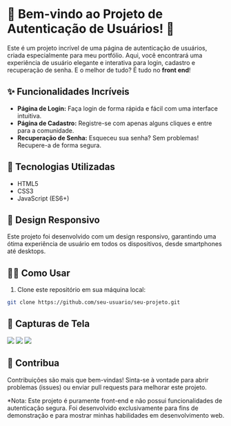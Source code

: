 # 🌟 Bem-vindo ao Projeto de Autenticação de Usuários! 🌟

Este é um projeto incrível de uma página de autenticação de usuários, criada especialmente para meu portfólio. Aqui, você encontrará uma experiência de usuário elegante e interativa para login, cadastro e recuperação de senha. E o melhor de tudo? É tudo no **front end**!

## ✨ Funcionalidades Incríveis

- **Página de Login:** Faça login de forma rápida e fácil com uma interface intuitiva.
- **Página de Cadastro:** Registre-se com apenas alguns cliques e entre para a comunidade.
- **Recuperação de Senha:** Esqueceu sua senha? Sem problemas! Recupere-a de forma segura.

## 🚀 Tecnologias Utilizadas

- HTML5
- CSS3
- JavaScript (ES6+)

## 🎨 Design Responsivo

Este projeto foi desenvolvido com um design responsivo, garantindo uma ótima experiência de usuário em todos os dispositivos, desde smartphones até desktops.

## 👩‍💻 Como Usar

1. Clone este repositório em sua máquina local:

```bash
git clone https://github.com/seu-usuario/seu-projeto.git
```


## 📸 Capturas de Tela

<img src=".git/imgs/1.png">

<img src=".git/imgs/2.png">

<img src=".git/imgs/3.png">


## 🎉 Contribua

Contribuições são mais que bem-vindas! Sinta-se à vontade para abrir problemas (issues) ou enviar pull requests para melhorar este projeto.


*Nota: Este projeto é puramente front-end e não possui funcionalidades de autenticação segura. Foi desenvolvido exclusivamente para fins de demonstração e para mostrar minhas habilidades em desenvolvimento web.